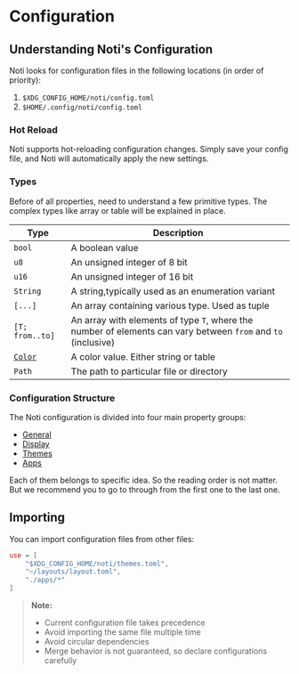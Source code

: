 # Configuration

## Understanding Noti's Configuration

Noti looks for configuration files in the following locations (in order of priority):

1. `$XDG_CONFIG_HOME/noti/config.toml`
2. `$HOME/.config/noti/config.toml`

### Hot Reload

Noti supports hot-reloading configuration changes. Simply save your config file, and Noti will automatically apply the new settings.

### Types

Before of all properties, need to understand a few primitive types. The complex types like array or table will be explained in place.

| Type                   | Description                                                                                                   |
| ---------------------- | ------------------------------------------------------------------------------------------------------------- |
| `bool`                 | A boolean value                                                                                               |
| `u8`                   | An unsigned integer of 8 bit                                                                                  |
| `u16`                  | An unsigned integer of 16 bit                                                                                 |
| `String`               | A string,typically used as an enumeration variant                                                             |
| `[...]`                | An array containing various type. Used as tuple                                                               |
| `[T; from..to]`        | An array with elements of type `T`, where the number of elements can vary between `from` and `to` (inclusive) |
| [`Color`](./Colors.md) | A color value. Either string or table                                                                         |
| `Path`                 | The path to particular file or directory                                                                      |

### Configuration Structure

The Noti configuration is divided into four main property groups:

- [General](./General.md)
- [Display](./Display.md)
- [Themes](./Themes.md)
- [Apps](./Apps.md)

Each of them belongs to specific idea. So the reading order is not matter. But we recommend you
to go to through from the first one to the last one.

## Importing

You can import configuration files from other files:

```toml
use = [
    "$XDG_CONFIG_HOME/noti/themes.toml",
    "~/layouts/layout.toml",
    "./apps/*"
]
```

> **Note:**
>
> - Current configuration file takes precedence
> - Avoid importing the same file multiple time
> - Avoid circular dependencies
> - Merge behavior is not guaranteed, so declare configurations carefully
